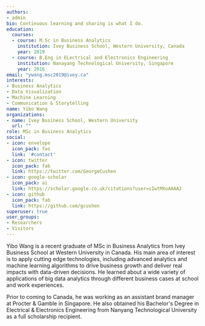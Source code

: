 ```yaml
---
authors:
- admin
bio: Continuous learning and sharing is what I do.
education:
  courses:
  - course: M.Sc in Business Analytics
    institution: Ivey Business School, Western University, Canada
    year: 2019
  - course: B.Eng in ELectrical and Electronics Engineering
    institution: Nanayang Technological University, Singapore
    year: 2016
email: "ywang.msc2019@ivey.ca"
interests:
- Business Analytics
- Data Visualization
- Machine Learning 
- Communication & Storytelling
name: Yibo Wang
organizations:
- name: Ivey Business School, Western University
  url: ""
role: MSc in Business Analytics
social:
- icon: envelope
  icon_pack: fas
  link: '#contact'
- icon: twitter
  icon_pack: fab
  link: https://twitter.com/GeorgeCushen
- icon: google-scholar
  icon_pack: ai
  link: https://scholar.google.co.uk/citations?user=sIwtMXoAAAAJ
- icon: github
  icon_pack: fab
  link: https://github.com/gcushen
superuser: true
user_groups:
- Researchers
- Visitors
---
```


Yibo Wang is a recent graduate of MSc in Business Analytics from Ivey Business School at Western University in Canada. His main area of interest is to apply cutting edge technologies, including advanced analytics and machine learning algorithms to drive business growth and deliver real impacts with data-driven decisions. He learned about a wide variety of applications of big data analytics through different business cases at school and work experiences. 

Prior to coming to Canada, he was working as an assistant brand manager at Procter & Gamble in Singapore. He also obtained his Bachelor's Degree in Electrical & Electronics Engineering from Nanyang Technological University as a full scholarship recipient.








